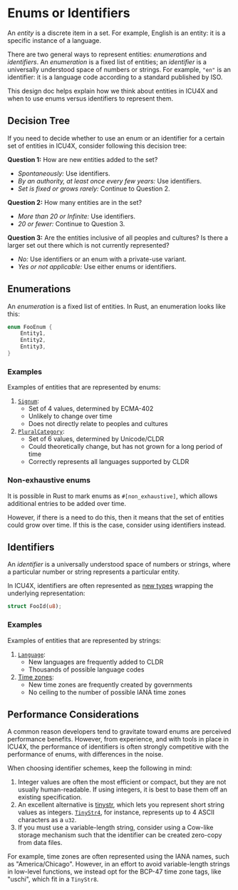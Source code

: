 Enums or Identifiers
====================

An *entity* is a discrete item in a set. For example, English is an entity: it is a specific instance of a language.

There are two general ways to represent entities: *enumerations* and *identifiers*. An *enumeration* is a fixed list of entities; an *identifier* is a universally understood space of numbers or strings. For example, `"en"` is an identifier: it is a language code according to a standard published by ISO.

This design doc helps explain how we think about entities in ICU4X and when to use enums versus identifiers to represent them.

## Decision Tree

If you need to decide whether to use an enum or an identifier for a certain set of entities in ICU4X, consider following this decision tree:

**Question 1:** How are new entities added to the set?

- *Spontaneously:* Use identifiers.
- *By an authority, at least once every few years:* Use identifiers.
- *Set is fixed or grows rarely:* Continue to Question 2.

**Question 2:** How many entities are in the set?

- *More than 20 or Infinite:* Use identifiers.
- *20 or fewer:* Continue to Question 3.

**Question 3:** Are the entities inclusive of all peoples and cultures? Is there a larger set out there which is not currently represented?

- *No:* Use identifiers or an enum with a private-use variant.
- *Yes or not applicable:* Use either enums or identifiers.

## Enumerations

An *enumeration* is a fixed list of entities. In Rust, an enumeration looks like this:

```rust
enum FooEnum {
    Entity1,
    Entity2,
    Entity3,
}
```

### Examples

Examples of entities that are represented by enums:

1. [`Signum`](https://unicode-org.github.io/icu4x-docs/doc/fixed_decimal/signum/enum.Signum.html):
    - Set of 4 values, determined by ECMA-402
    - Unlikely to change over time
    - Does not directly relate to peoples and cultures
2. [`PluralCategory`](https://unicode-org.github.io/icu4x-docs/doc/icu_plurals/enum.PluralCategory.html):
    - Set of 6 values, determined by Unicode/CLDR
    - Could theoretically change, but has not grown for a long period of time
    - Correctly represents all languages supported by CLDR

### Non-exhaustive enums

It is possible in Rust to mark enums as `#[non_exhaustive]`, which allows additional entries to be added over time.

However, if there is a need to do this, then it means that the set of entities could grow over time. If this is the case, consider using identifiers instead.

## Identifiers

An *identifier* is a universally understood space of numbers or strings, where a particular number or string represents a particular entity.

In ICU4X, identifiers are often represented as [new types](https://doc.rust-lang.org/rust-by-example/generics/new_types.html) wrapping the underlying representation:

```rust
struct FooId(u8);
```

### Examples

Examples of entities that are represented by strings:

1. [`Language`](https://unicode-org.github.io/icu4x-docs/doc/icu_locid/subtags/struct.Language.html):
    - New languages are frequently added to CLDR
    - Thousands of possible language codes
2. [Time zones](https://unicode-org.github.io/icu4x-docs/doc/icu_datetime/date/trait.TimeZoneInput.html):
    - New time zones are frequently created by governments
    - No ceiling to the number of possible IANA time zones

## Performance Considerations

A common reason developers tend to gravitate toward enums are perceived performance benefits. However, from experience, and with tools in place in ICU4X, the performance of identifiers is often strongly competitive with the performance of enums, with differences in the noise.

When choosing identifier schemes, keep the following in mind:

1. Integer values are often the most efficient or compact, but they are not usually human-readable. If using integers, it is best to base them off an existing specification.
2. An excellent alternative is [tinystr](https://docs.rs/tinystr/0.4.10/tinystr/index.html), which lets you represent short string values as integers. [`TinyStr4`](https://docs.rs/tinystr/0.4.10/tinystr/struct.TinyStr4.html), for instance, represents up to 4 ASCII characters as a `u32`.
3. If you must use a variable-length string, consider using a Cow-like storage mechanism such that the identifier can be created zero-copy from data files.

For example, time zones are often represented using the IANA names, such as "America/Chicago". However, in an effort to avoid variable-length strings in low-level functions, we instead opt for the BCP-47 time zone tags, like "uschi", which fit in a `TinyStr8`.
